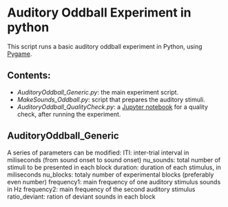 # Auditory Oddball Experiment in python

This script runs a basic auditory oddball experiment in Python, using [Pygame](https://www.pygame.org/news).

## Contents:

* *AuditoryOddball_Generic.py*: the main experiment script.
* *MakeSounds_Oddball.py*: script that prepares the auditory stimuli.
* *AuditoryOddball_QualityCheck.py*: a [Jupyter notebook](http://jupyter-notebook-beginner-guide.readthedocs.io/en/latest/what_is_jupyter.html) for a quality check, after running the experiment.

## AuditoryOddball_Generic

A series of parameters can be modified:
ITI: inter-trial interval in miliseconds (from sound onset to sound onset)
nu_sounds: total number of stimuli to be presented in each block
duration: duration of each stimulus, in miliseconds
nu_blocks: totaly number of experimental blocks (preferably even number)
frequency1: main frequency of one auditory stimulus sounds in Hz
frequency2: main frequency of the second auditory stimulus
ratio_deviant: ration of deviant sounds in each block

